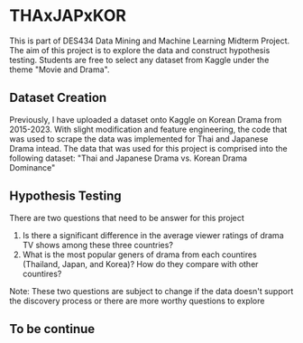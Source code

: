 # THAxJAPxKOR 

This is part of DES434 Data Mining and Machine Learning Midterm Project. The aim of this project is to explore the data and construct hypothesis testing. Students are free to select any dataset from Kaggle under the theme "Movie and Drama". 

## Dataset Creation

Previously, I have uploaded a dataset onto Kaggle on Korean Drama from 2015-2023. With slight modification and feature engineering, the code that was used to scrape the data was implemented for Thai and Japanese Drama intead. The data that was used for this project is comprised into the following dataset: "Thai and Japanese Drama vs. Korean Drama Dominance"

## Hypothesis Testing 
There are two questions that need to be answer for this project
1. Is there a significant difference in the average viewer ratings of drama TV shows among these three countries?
2. What is the most popular geners of drama from each countires (Thailand, Japan, and Korea)? How do they compare with other countires?

Note: These two questions are subject to change if the data doesn't support the discovery process or there are more worthy questions to explore

## To be continue
